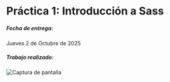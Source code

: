 # Práctica 1: Introducción a Sass

##### Fecha de entrega:
Jueves 2 de Octubre de 2025

##### Trabajo realizado:

![Captura de pantalla](/imagen.png)